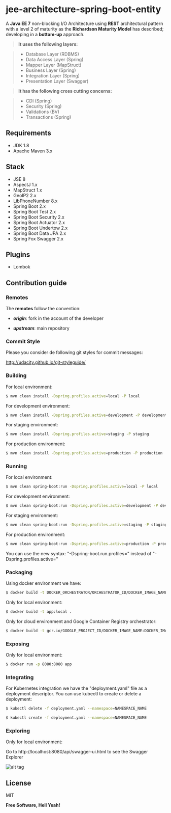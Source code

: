 # jee-architecture-spring-boot-entity
A **Java EE 7** non-blocking I/O Architecture using **REST** architectural pattern with a level 2 of maturity as the **Richardson Maturity Model** has described; developing in a **bottom-up** approach.

> **It uses the following layers:**

> - Database Layer     (RDBMS)
> - Data Access Layer  (Spring)
> - Mapper Layer       (MapStruct)
> - Business Layer     (Spring)
> - Integration Layer  (Spring)
> - Presentation Layer (Swagger)

> **It has the following cross cutting concerns:**

> - CDI          (Spring)
> - Security     (Spring)
> - Validations  (BV)
> - Transactions (Spring)

## Requirements

- JDK 1.8
- Apache Maven 3.x

## Stack

- JSE 8
- AspectJ 1.x
- MapStruct 1.x
- GeoIP2 2.x
- LibPhoneNumber 8.x
- Spring Boot 2.x
- Spring Boot Test 2.x
- Spring Boot Security 2.x
- Spring Boot Actuator 2.x
- Spring Boot Undertow 2.x
- Spring Boot Data JPA 2.x
- Spring Fox Swagger 2.x

## Plugins

- Lombok

## Contribution guide

### Remotes

The **remotes** follow the convention:

- _**origin**_: fork in the account of the developer

- _**upstream**_: main repository

### Commit Style

Please you consider de following git styles for commit messages:

http://udacity.github.io/git-styleguide/

### Building

For local environment:

```sh
$ mvn clean install -Dspring.profiles.active=local -P local
```

For development environment:

```sh
$ mvn clean install -Dspring.profiles.active=development -P development
```

For staging environment:

```sh
$ mvn clean install -Dspring.profiles.active=staging -P staging
```

For production environment:

```sh
$ mvn clean install -Dspring.profiles.active=production -P production
```

### Running

For local environment:

```sh
$ mvn clean spring-boot:run -Dspring.profiles.active=local -P local
```

For development environment:

```sh
$ mvn clean spring-boot:run -Dspring.profiles.active=development -P development
```

For staging environment:

```sh
$ mvn clean spring-boot:run -Dspring.profiles.active=staging -P staging
```

For production environment:

```sh
$ mvn clean spring-boot:run -Dspring.profiles.active=production -P production
```

You can use the new syntax: "-Dspring-boot.run.profiles=" instead of "-Dspring.profiles.active="

### Packaging

Using docker environment we have:

```sh
$ docker build -t DOCKER_ORCHESTRATOR/ORCHESTRATOR_ID/DOCKER_IMAGE_NAME:DOCKER_IMAGE_TAG .
```

Only for local environment:

```sh
$ docker build -t app:local .
```

Only for cloud environment and Google Container Registry orchestrator:

```sh
$ docker build -t gcr.io/GOOGLE_PROJECT_ID/DOCKER_IMAGE_NAME:DOCKER_IMAGE_TAG .
```

### Exposing

Only for local environment:

```sh
$ docker run -p 8080:8080 app
```

### Integrating

For Kubernetes integration we have the "deployment.yaml" file as a deployment descriptor. You can use kubectl to create or delete a deployment:

```sh
$ kubectl delete -f deployment.yaml --namespace=NAMESPACE_NAME
```

```sh
$ kubectl create -f deployment.yaml --namespace=NAMESPACE_NAME
```

### Exploring

Only for local environment:

Go to http://localhost:8080/api/swagger-ui.html to see the Swagger Explorer

![alt tag](https://raw.githubusercontent.com/rpinaa/jee-architecture-spring-boot-entity/master/swagger-api.png)

## License

MIT

**Free Software, Hell Yeah!**
